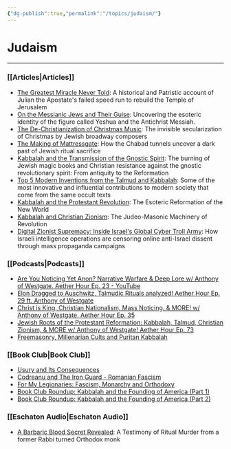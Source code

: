```yaml
---
{"dg-publish":true,"permalink":"/topics/judaism/"}
---
```



# Judaism
---
### [[Articles\|Articles]]
- [The Greatest Miracle Never Told](https://thereversion.co/p/the-greatest-miracle-never-told): A historical and Patristic account of Julian the Apostate's failed speed run to rebuild the Temple of Jerusalem
- [On the Messianic Jews and Their Guise](https://thereversion.co/p/on-the-messianic-jews-and-their-guise): Uncovering the esoteric identity of the figure called Yeshua and the Antichrist Messiah.
- [The De-Christianization of Christmas Music](https://thereversion.co/p/the-de-christianization-of-secular): The invisible secularization of Christmas by Jewish broadway composers
- [The Making of Mattressgate](https://thereversion.co/p/the-making-of-mattressgate): How the Chabad tunnels uncover a dark past of Jewish ritual sacrifice
- [Kabbalah and the Transmission of the Gnostic Spirit](https://thereversion.co/p/kabbalah-and-the-transmission-of): The burning of Jewish magic books and Christian resistance against the gnostic revolutionary spirit: From antiquity to the Reformation
- [Top 5 Modern Inventions from the Talmud and Kabbalah](https://thereversion.co/p/top-5-modern-inventions-from-the): Some of the most innovative and influential contributions to modern society that come from the same occult texts
- [Kabbalah and the Protestant Revolution](https://thereversion.co/p/kabbalah-and-the-protestant-revolution): The Esoteric Reformation of the New World
- [Kabbalah and Christian Zionism](https://thereversion.co/p/kabbalah-and-christian-zionism): The Judeo-Masonic Machinery of Revolution
- [Digital Zionist Supremacy: Inside Israel's Global Cyber Troll Army](https://thereversion.co/p/digital-zionist-supremacy-inside): How Israeli intelligence operations are censoring online anti-Israel dissent through mass propaganda campaigns

### [[Podcasts\|Podcasts]]
- [Are You Noticing Yet Anon? Narrative Warfare & Deep Lore w/ Anthony of Westgate. Aether Hour Ep. 23 - YouTube](https://youtu.be/1-DcYLc3ACE?si=JdLfnFfFKgD2WH_W)
- [Elon Dragged to Auschwitz, Talmudic Rituals analyzed! Aether Hour Ep. 29 ft. Anthony of Westgate](https://worldwarnow.co/p/elon-dragged-to-auschwitz-talmudic)
- [Christ is King, Christian Nationalism, Mass Noticing, & MORE! w/ Anthony of Westgate. Aether Hour Ep. 35](https://worldwarnow.co/p/christ-is-king-christian-nationalism)
- [Jewish Roots of the Protestant Reformation: Kabbalah, Talmud, Christian Zionism, & MORE w/ Anthony of Westgate! Aether Hour Ep. 73](https://worldwarnow.co/p/jewish-roots-of-the-protestant-reformation)
- [Freemasonry, Millenarian Cults and Puritan Kabbalah](https://thereversion.co/p/freemasonry-millenarian-cults-and)

### [[Book Club\|Book Club]]
- [Usury and Its Consequences](https://thereversion.co/p/usury-and-its-consequences)
- [Codreanu and The Iron Guard - Romanian Fascism](https://rumble.com/v5fcv1v-codreanu-and-the-iron-guard-romanian-fascism.html)
- [For My Legionaries: Fascism, Monarchy and Orthodoxy](https://thereversion.co/p/for-my-legionaries-fascism-monarchy)
- [Book Club Roundup: Kabbalah and the Founding of America (Part 1)](https://thereversion.co/p/book-club-roundup-kabbalah-and-the)
- [Book Club Roundup: Kabbalah and the Founding of America (Part 2)](https://thereversion.co/p/book-club-roundup-kabbalah-and-the-af9)

### [[Eschaton Audio\|Eschaton Audio]]
- [A Barbaric Blood Secret Revealed](https://thereversion.co/p/the-neophyte-book): A Testimony of Ritual Murder from a former Rabbi turned Orthodox monk